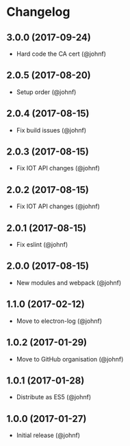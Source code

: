 # Changelog

## 3.0.0 (2017-09-24)

* Hard code the CA cert (@johnf)

## 2.0.5 (2017-08-20)

* Setup order (@johnf)

## 2.0.4 (2017-08-15)

* Fix build issues (@johnf)

## 2.0.3 (2017-08-15)

* Fix IOT API changes (@johnf)

## 2.0.2 (2017-08-15)

* Fix IOT API changes (@johnf)

## 2.0.1 (2017-08-15)

* Fix eslint (@johnf)

## 2.0.0 (2017-08-15)

* New modules and webpack (@johnf)

## 1.1.0 (2017-02-12)

* Move to electron-log (@johnf)

## 1.0.2 (2017-01-29)

* Move to GitHub organisation (@johnf)

## 1.0.1 (2017-01-28)

* Distribute as ES5 (@johnf)

## 1.0.0 (2017-01-27)

* Initial release (@johnf)
